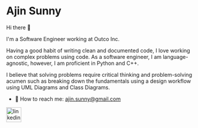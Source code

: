 <!-- ![Software Engineering](https://github.com/ajinsunny/ajinsunny/blob/master/welcome.jpeg) -->

<!--[![Ajin's github stats](https://github-readme-stats.vercel.app/api?username=ajinsunny)](https://github.com/anuraghazra/github-readme-stats)[![Top Langs](https://github-readme-stats.vercel.app/api/top-langs/?username=ajinsunny&show_icons=true&layout=compact&theme=vue)](https://github.com/anuraghazra/github-readme-stats) -->

# Ajin Sunny

Hi there :slightly_smiling_face:

I'm a Software Engineer working at Outco Inc.

Having a good habit of writing clean and documented code, I love working on complex problems using code. As a software engineer, I am language-agnostic, however, I am proficient in Python and C++. 

I believe that solving problems require critical thinking and problem-solving acumen such as breaking down the fundamentals using a design workflow using UML Diagrams and Class Diagrams.


<!--     
## &#x1f4c8; GitHub Stats

[![Top Langs](https://github-readme-stats.vercel.app/api/top-langs/?username=ajinsunny&hide=java,html,css&theme=radical)](https://github.com/anuraghazra/github-readme-stats) -->


- :email: How to reach me: ajin.sunny@gmail.com 



[<img src='https://cdn.jsdelivr.net/npm/simple-icons@3.0.1/icons/linkedin.svg' alt='linkedin' height='40'>](https://www.linkedin.com/in/ajinsunny/)  






<!-- ### Hi there 👋

I am a Software Developer at a Stealth Startup in the San Francisco Bay Area. I have a background in Electrical Engineering with Computer Science and Mathematics. I am proficient in data structures and algorithms and have a good habit of writing clean and documented code. In the past, I have worked as a Software Engineer and Graduate Associate for University of Kentucky. I love working on complex problems using code. As a software engineer, I am language-agnostic, however, I am proficient in Python and C++. I believe that solving problems require critical thinking and problem-solving skills such as breaking down the fundamentals using a software flow or a design workflow rather than being obsessed with code or the language itself. 

During my free time, I work on open source projects and collaborate with other software developers on  Github. My hobbies include running, working out, and bowling. 

Proficient Skills: Python, TensorFlow, OpenCV, C++, JavaScript, HTML5, CSS3, Git, SVN


[![Ajin's github stats](https://github-readme-stats.vercel.app/api?username=ajinsunny)](https://github.com/anuraghazra/github-readme-stats)

**ajinsunny/ajinsunny** is a ✨ _special_ ✨ repository because its `README.md` (this file) appears on your GitHub profile.

Here are some ideas to get you started:

- 🔭 I’m currently working on ...
- 🌱 I’m currently learning ...
- 👯 I’m looking to collaborate on ...
- 🤔 I’m looking for help with ...
- 💬 Ask me about ...
- 📫 How to reach me: ...
- 😄 Pronouns: ...
- ⚡ Fun fact: ...
-->
